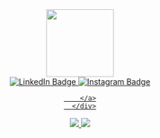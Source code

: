 <div id="header" align="center">
  <img src="https://media.giphy.com/media/lP8xu5t2DLGG045H8F/giphy.gif" width="120"/>
          <div id="badges">
        <a href="https://www.linkedin.com/in/tim-afanasiev-2410b522b/">
          <img src="https://img.shields.io/badge/LinkedIn-blue?style=for-the-badge&logo=linkedin&logoColor=white" alt="LinkedIn Badge"/>
        </a>
          <a href="https://www.instagram.com/talmkg/">
          <img src="https://img.shields.io/badge/Instagram-red?style=for-the-badge&logo=instagram&logoColor=white" alt="Instagram Badge"/>
          
        </a>
      </div>
</div>


![](https://raw.githubusercontent.com/talmkg/github-stats/master/generated/overview.svg#gh-dark-mode-only)
![](https://raw.githubusercontent.com/username/github-stats/master/generated/languages.svg#gh-dark-mode-only)

